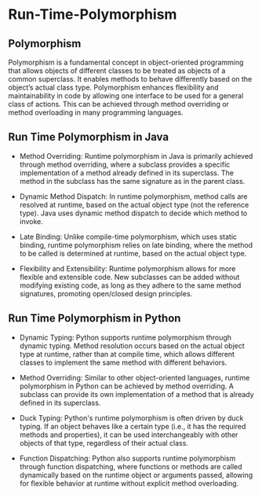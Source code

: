 # Run-Time-Polymorphism

## Polymorphism
Polymorphism is a fundamental concept in object-oriented programming that allows objects of different classes to be treated as objects of a common superclass. It enables methods to behave differently based on the object’s actual class type. Polymorphism enhances flexibility and maintainability in code by allowing one interface to be used for a general class of actions. This can be achieved through method overriding or method overloading in many programming languages.

## Run Time Polymorphism in Java
- Method Overriding: Runtime polymorphism in Java is primarily achieved through method overriding, where a subclass provides a specific implementation of a method already defined in its superclass. The method in the subclass has the same signature as in the parent class.

- Dynamic Method Dispatch: In runtime polymorphism, method calls are resolved at runtime, based on the actual object type (not the reference type). Java uses dynamic method dispatch to decide which method to invoke.

- Late Binding: Unlike compile-time polymorphism, which uses static binding, runtime polymorphism relies on late binding, where the method to be called is determined at runtime, based on the actual object type.

- Flexibility and Extensibility: Runtime polymorphism allows for more flexible and extensible code. New subclasses can be added without modifying existing code, as long as they adhere to the same method signatures, promoting open/closed design principles.

## Run Time Polymorphism in Python
- Dynamic Typing: Python supports runtime polymorphism through dynamic typing. Method resolution occurs based on the actual object type at runtime, rather than at compile time, which allows different classes to implement the same method with different behaviors.

- Method Overriding: Similar to other object-oriented languages, runtime polymorphism in Python can be achieved by method overriding. A subclass can provide its own implementation of a method that is already defined in its superclass.

- Duck Typing: Python's runtime polymorphism is often driven by duck typing. If an object behaves like a certain type (i.e., it has the required methods and properties), it can be used interchangeably with other objects of that type, regardless of their actual class.

- Function Dispatching: Python also supports runtime polymorphism through function dispatching, where functions or methods are called dynamically based on the runtime object or arguments passed, allowing for flexible behavior at runtime without explicit method overloading.
